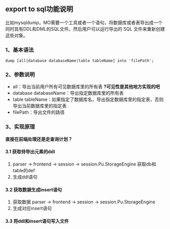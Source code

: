 ## export to sql功能说明

比如mysqldump，MO需要一个工具或者一个语句，将数据库或者表导出成一个同时具有DDL和DML的SQL文件。然后用户可以运行导出的 SQL 文件来重新创建这些对象。

### 1、基本语法

```
dump [all|database databaseName|table tableName] into 'filePath';
``` 

### 2、参数说明

* all：导出当前用户所有可见数据库里的所有表 **?可见性是其他地方实现的吧**
* database databaseName：导出指定数据库里的所有表
* table tableName：如果指定了数据库名，导出指定数据库里的指定表，否则导出当前数据库里的指定表
* filePath：导出文件的路径

### 3、实现原理

**直接在前端处理还是走查询计划？**

#### 3.1 获取待导出元素的ddl

1. parser -> frontend -> session -> session.Pu.StorageEngine 获取db和table的def
2. 生成ddl语句

#### 3.2 获取数据生成insert语句

1. 获取数据 parser -> frontend -> session -> session.Pu.StorageEngine
2. 生成对应insert语句

#### 3.3 将ddl和insert语句写入文件